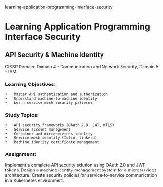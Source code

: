 learning-application-programming-interface-security
# Learning Application Programming Interface Security

## API Security & Machine Identity
CISSP Domain: Domain 4 - Communication and Network Security, Domain 5 - IAM

### Learning Objectives:
	•	Master API authentication and authorization
	•	Understand machine-to-machine identity
	•	Learn service mesh security patterns
  
### Study Topics:
	•	API security frameworks (OAuth 2.0, JWT, mTLS)
	•	Service account management
	•	Container and microservices identity
	•	Service mesh identity (Istio, Linkerd)
	•	Machine identity certificate management
  
### Assignment:
Implement a complete API security solution using OAuth 2.0 and JWT tokens. Design a machine identity management system for a microservices architecture. Create security policies for service-to-service communication in a Kubernetes environment.
